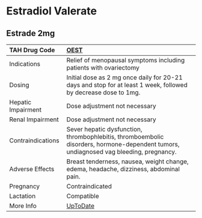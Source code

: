 # Estradiol Valerate

## Estrade 2mg

| TAH Drug Code      | [OEST](https://www.tahsda.org.tw/drugs/hissearch.php?drug_code=OEST)                                                                  |
|:-------------------|:--------------------------------------------------------------------------------------------------------------------------------------|
| Indications        | Relief of menopausal symptoms including patients with ovariectomy                                                                     |
| Dosing             | Initial dose as 2 mg once daily for 20-21 days and stop for at least 1 week, followed by decrease dose to 1mg.                        |
| Hepatic Impairment | Dose adjustment not necessary                                                                                                         |
| Renal Impairment   | Dose adjustment not necessary                                                                                                         |
| Contraindications  | Sever hepatic dysfunction, thrombophlebitis, thromboembolic disorders, hormone-dependent tumors, undiagnosed vag bleeding, pregnancy. |
| Adverse Effects    | Breast tenderness, nausea, weight change, edema, headache, dizziness, abdominal pain.                                                 |
| Pregnancy          | Contraindicated                                                                                                                       |
| Lactation          | Compatible                                                                                                                            |
| More Info          | [UpToDate](https://www.uptodate.com/contents/estradiol-drug-information)                                                              |


